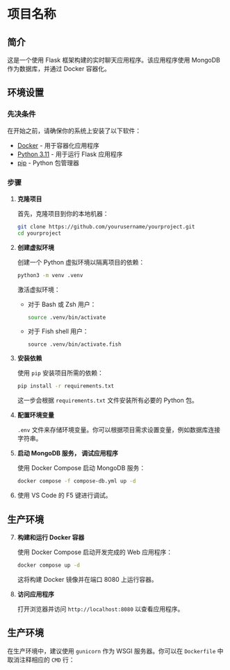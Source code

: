 # 项目名称

## 简介

这是一个使用 Flask 框架构建的实时聊天应用程序。该应用程序使用 MongoDB 作为数据库，并通过 Docker 容器化。

## 环境设置

### 先决条件

在开始之前，请确保你的系统上安装了以下软件：

-   [Docker](https://www.docker.com/get-started) - 用于容器化应用程序
-   [Python 3.11](https://www.python.org/downloads/) - 用于运行 Flask 应用程序
-   [pip](https://pip.pypa.io/en/stable/installation/) - Python 包管理器

### 步骤

1. **克隆项目**

    首先，克隆项目到你的本地机器：

    ```bash
    git clone https://github.com/yourusername/yourproject.git
    cd yourproject
    ```

2. **创建虚拟环境**

    创建一个 Python 虚拟环境以隔离项目的依赖：

    ```bash
    python3 -m venv .venv
    ```

    激活虚拟环境：

    - 对于 Bash 或 Zsh 用户：

        ```bash
        source .venv/bin/activate
        ```

    - 对于 Fish shell 用户：
        ```fish
        source .venv/bin/activate.fish
        ```

3. **安装依赖**

    使用 `pip` 安装项目所需的依赖：

    ```bash
    pip install -r requirements.txt
    ```

    这一步会根据 `requirements.txt` 文件安装所有必要的 Python 包。

4. **配置环境变量**

    `.env` 文件来存储环境变量。你可以根据项目需求设置变量，例如数据库连接字符串。

5. **启动 MongoDB 服务， 调试应用程序**

    使用 Docker Compose 启动 MongoDB 服务：

    ```bash
    docker compose -f compose-db.yml up -d
    ```

6. 使用 VS Code 的 F5 键进行调试。

## 生产环境

7. **构建和运行 Docker 容器**

    使用 Docker Compose 启动开发完成的 Web 应用程序：

    ```bash
    docker compose up -d
    ```

    这将构建 Docker 镜像并在端口 8080 上运行容器。

8. **访问应用程序**

    打开浏览器并访问 `http://localhost:8080` 以查看应用程序。

## 生产环境

在生产环境中，建议使用 `gunicorn` 作为 WSGI 服务器。你可以在 `Dockerfile` 中取消注释相应的 `CMD` 行：
